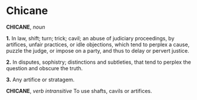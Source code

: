 # Chicane

**CHICANE**, _noun_

**1.** In law, shift; turn; trick; cavil; an abuse of judiciary proceedings, by artifices, unfair practices, or idle objections, which tend to perplex a cause, puzzle the judge, or impose on a party, and thus to delay or pervert justice.

**2.** In disputes, sophistry; distinctions and subtleties, that tend to perplex the question and obscure the truth.

**3.** Any artifice or stratagem.

**CHICANE**, _verb intransitive_ To use shafts, cavils or artifices.